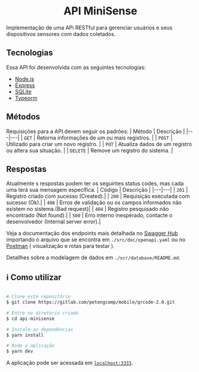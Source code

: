 <h1 align="center">API MiniSense</h1>

Implementação de uma APi RESTful para gerenciar usuários e seus dispositivos sensores com dados coletados.

## Tecnologias

Essa API foi desenvolvida com as seguintes tecnologias:

- [Node.js](https://nodejs.org/en/)
- [Express](https://expressjs.com/pt-br/)
- [SQLite](https://www.sqlite.org/index.html)
- [Typeorm](https://typeorm.io/#/)


## Métodos
Requisições para a API devem seguir os padrões:
| Método | Descrição |
|---|---|
| `GET` | Retorna informações de um ou mais registros. |
| `POST` | Utilizado para criar um novo registro. |
| `PUT` | Atualiza dados de um registro ou altera sua situação. |
| `DELETE` | Remove um registro do sistema. |

## Respostas
Atualmente s respostas podem ter os seguintes status codes, mas cada uma terá sua mensagem específica.
| Código | Descrição |
|---|---|
| `201` | Registro criado com sucesso (Created).|
| `200` | Requisição executada com sucesso (Ok).|
| `400` | Erros de validação ou os campos informados não existem no sistema.(Bad request)|
| `404` | Registro pesquisado não encontrado (Not found).|
| `500` | Erro interno inesperado, contacte o desenvolvedor (Internal server error).|

Veja a documentação dos endpoints mais detalhada no [Swagger Hub](https://app.swaggerhub.com/search) importando o arquivo que se encontra em ```./src/doc/openapi.yaml``` ou no [Postman](link) ( visualização e rotas para testar ).

Detallhes sobre a modelagem de dados em ```./scr/database/README.md```.

## :information_source: Como utilizar

```bash

# Clone este repositório
$ git clone https://gitlab.com/petengcomp/mobile/qrcode-2.0.git

# Entre no diretório criado
$ cd api-minisense

# Instale as dependências
$ yarn install 

# Rode a aplicação
$ yarn dev
```
A aplicação pode ser acessada em [`localhost:3333`](http://localhost:3333).
